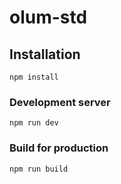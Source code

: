# olum-std

## Installation
```
npm install
```

### Development server
```
npm run dev
```

### Build for production
```
npm run build
```